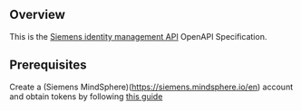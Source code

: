 ## Overview
This is the [Siemens identity management API](https://developer.mindsphere.io/apis/core-identitymanagement/api-identitymanagement-overview.html) OpenAPI Specification.
## Prerequisites

  Create a (Siemens MindSphere)(https://siemens.mindsphere.io/en) account and obtain tokens by following [this guide](https://developer.mindsphere.io/howto/howto-selfhosted-api-access.html)
